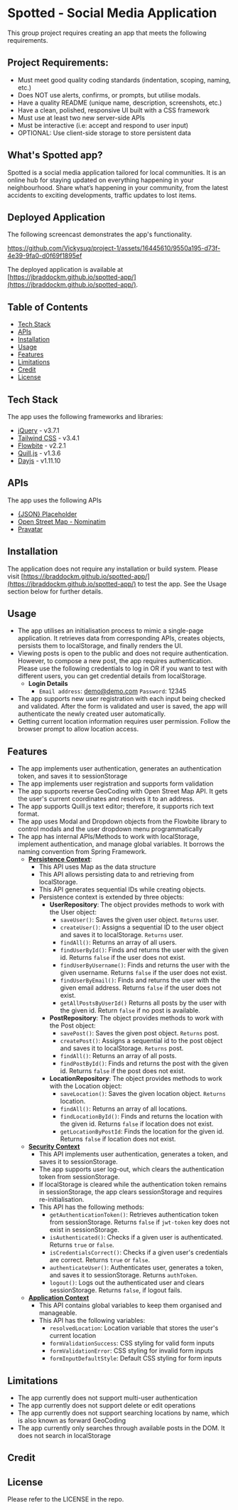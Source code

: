 # Spotted - Social Media Application

This group project requires creating an app that meets the following requirements.

## Project Requirements:

* Must meet good quality coding standards (indentation, scoping, naming, etc.)
* Does NOT use alerts, confirms, or prompts, but utilise modals.
* Have a quality README (unique name, description, screenshots, etc.)
* Have a clean, polished, responsive UI built with a CSS framework
* Must use at least two new server-side APIs
* Must be interactive (i.e: accept and respond to user input)
* OPTIONAL: Use client-side storage to store persistent data

## What's Spotted app?

Spotted is a social media application tailored for local communities. It is an online hub for staying updated on everything happening in your neighbourhood.
Share what’s happening in your community, from the latest accidents to exciting developments, traffic updates to lost items.

## Deployed Application

The following screencast demonstrates the app's functionality.

https://github.com/Vickysug/project-1/assets/16445610/9550a195-d73f-4e39-9fa0-d0f69f1895ef

The deployed application is available at [https://jbraddockm.github.io/spotted-app/](https://jbraddockm.github.io/spotted-app/).

## Table of Contents
* [Tech Stack](#tech-stack)
* [APIs](#apis)
* [Installation](#installation)
* [Usage](#usage)
* [Features](#features)
* [Limitations](#limitations)
* [Credit](#credit)
* [License](#license)

## Tech Stack
The app uses the following frameworks and libraries:
* [jQuery](https://jquery.com/) - v3.7.1
* [Tailwind CSS](https://tailwindcss.com/) - v3.4.1
* [Flowbite](https://flowbite.com/) - v2.2.1
* [Quill.js](https://quilljs.com/) - v1.3.6
* [Dayjs](https://day.js.org/) - v1.11.10

## APIs
The app uses the following APIs
* [{JSON} Placeholder](https://jsonplaceholder.typicode.com/)
* [Open Street Map - Nominatim](https://nominatim.openstreetmap.org/ui/about.html)
* [Pravatar](https://pravatar.cc/)

## Installation
The application does not require any installation or build system. Please visit [https://jbraddockm.github.io/spotted-app/](https://jbraddockm.github.io/spotted-app/) to test the app. See the Usage section below for further details.
## Usage
* The app utilises an initialisation process to mimic a single-page application. It retrieves data from corresponding APIs, creates objects, persists them to localStorage, and finally renders the UI.
* Viewing posts is open to the public and does not require authentication. However, to compose a new post, the app requires authentication. Please use the following credentials to log in OR if you want to test with different users, you can get credential details from localStorage.
  * **Login Details** 
    * `Email address`: demo@demo.com `Password`: 12345
* The app supports new user registration with each input being checked and validated. After the form is validated and user is saved, the app will authenticate the newly created user automatically.
* Getting current location information requires user permission. Follow the browser prompt to allow location access.
## Features
* The app implements user authentication, generates an authentication token, and saves it to sessionStorage
* The app implements user registration and supports form validation
* The app supports reverse GeoCoding with Open Street Map API. It gets the user's current coordinates and resolves it to an address. 
* The app supports Quill.js text editor; therefore, it supports rich text format.
* The app uses Modal and Dropdown objects from the Flowbite library to control modals and the user dropdown menu programmatically
* The app has internal APIs/Methods to work with localStorage, implement authentication, and manage global variables. It borrows the naming convention from Spring Framework.
  * **[Persistence Context](assets/js/persistence-context.js)**: 
    * This API uses Map as the data structure
    * This API allows persisting data to and retrieving from localStorage.
    * This API generates sequential IDs while creating objects.
    * Persistence context is extended by three objects:
      * **UserRepository**: The object provides methods to work with the User object:
        * `saveUser()`: Saves the given user object. `Returns` user. 
        * `createUser()`: Assigns a sequential ID to the user object and saves it to localStorage. `Returns` user.
        * `findAll()`: Returns an array of all users.
        * `findUserById()`: Finds and returns the user with the given id. Returns `false` if the user does not exist.
        * `findUserByUsername()`: Finds and returns the user with the given username. Returns `false` if the user does not exist.
        * `findUserByEmail()`: Finds and returns the user with the given email address. Returns `false` if the user does not exist.
        * `getAllPostsByUserId()` Returns all posts by the user with the given id. Return `false` if no post is available.
      * **PostRepository**: The object provides methods to work with the Post object:
        * `savePost()`: Saves the given post object. `Returns` post.
        * `createPost()`: Assigns a sequential id to the post object and saves it to localStorage. `Returns` post.
        * `findAll()`: Returns an array of all posts.
        * `findPostById()`: Finds and returns the post with the given id. Returns `false` if the post does not exist.
      * **LocationRepository**: The object provides methods to work with the Location object:
        * `saveLocation()`: Saves the given location object. `Returns` location.
        * `findAll()`: Returns an array of all locations.
        * `findLocationById()`: Finds and returns the location with the given id. Returns `false` if location does not exist.
        * `getLocationByPostId`: Finds the location for the given id. Returns `false` if location does not exist.
  * **[Security Context](assets/js/security-context.js)**
    * This API implements user authentication, generates a token, and saves it to sessionStorage. 
    * The app supports user log-out, which clears the authentication token from sessionStorage. 
    * If localStorage is cleared while the authentication token remains in sessionStorage, the app clears sessionStorage and requires re-initialisation.
    * This API has the following methods:
      * `getAuthenticationToken()`: Retrieves authentication token from sessionStorage. Returns `false` if `jwt-token` key does not exist in sessionStorage.
      * `isAuthenticated()`: Checks if a given user is authenticated. Returns `true` or `false`.
      * `isCredentialsCorrect()`: Checks if a given user's credentials are correct. Returns `true` or `false`.
      * `authenticateUser()`: Authenticates user, generates a token, and saves it to sessionStorage. Returns `authToken`.
      * `logout()`: Logs out the authenticated user and clears sessionStorage. Returns `false`, if logout fails.
  * **[Application Context](assets/js/application-context.js)**
    * This API contains global variables to keep them organised and manageable. 
    * This API has the following variables:
      * `resolvedLocation`: Location variable that stores the user's current location
      * `formValidationSuccess`: CSS styling for valid form inputs
      * `formValidationError`: CSS styling for invalid form inputs
      * `formInputDefaultStyle`: Default CSS styling for form inputs
## Limitations
* The app currently does not support multi-user authentication
* The app currently does not support delete or edit operations
* The app currently does not support searching locations by name, which is also known as forward GeoCoding
* The app currently only searches through available posts in the DOM. It does not search in localStorage
## Credit
## License
Please refer to the LICENSE in the repo.
